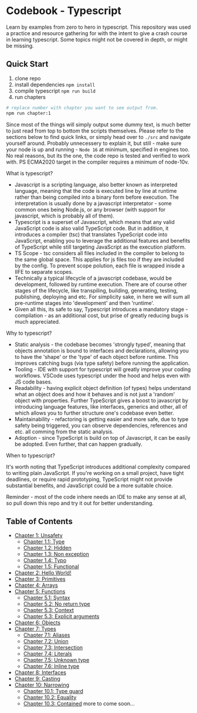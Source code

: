 # **Codebook - Typescript**
Learn by examples from zero to hero in typescript. This repository was used a practice and resource gathering for with the intent to give a crash course in learning typescript. Some topics might not be covered in depth, or might be missing.

## **Quick Start**
1. clone repo
2. install dependencies `npm install`
3. compile typescript `npm run build`
3. run chapters

```sh
# replace number with chapter you want to see output from.
npm run chapter:1
```

Since most of the things will simply output some dummy text, is much better to just read from top to bottom the scripts themselves. Please refer to the sections below to find quick links, or simply head over to `./src` and navigate yourself around. Probably unnecessery to explain it, but still - make sure your node is up and running - `Node 16` at minimum, specified in engines too. No real reasons, but its the one, the code repo is tested and verified to work with. PS ECMA2020 target in the compiler requires a minimum of node-10v.

What is typescript?

- Javascript is a scripting language, also better known as interpreted language, meaning that the code is executed line by line at runtime rather than being compiled into a binary form before execution. The interpretation is usually done by a javascript interpretator - some common ones being Node.js, or any browser (with support for javascript, which is probably all of them).
- Typescript is a superset of Javascript, which means that any valid JavaScript code is also valid TypeScript code. But in addition, it introduces a compiler (tsc) that translates TypeScript code into JavaScript, enabling you to leverage the additional features and benefits of TypeScript while still targeting JavaScript as the execution platform.
- TS Scope - tsc considers all files included in the compiler to belong to the same global space. This applies for js files too if they are included by the config. To prevent scope polution, each file is wrapped inisde a  IIFE to separate scopes.
- Technically a typical lifecycle of a javascript codebase, would be development, followed by runtime execution. There are of course other stages of the lifecycle, like transpiling, building, generating, testing, publishing, deploying and etc. For simplicity sake, in here we will sum all pre-runtime stages into 'development' and then 'runtime'. 
- Given all this, its safe to say, Typescript introduces a mandatory stage - compilation - as an additional cost, but prise of greatly reducing bugs is much appreciated.

Why to typescript?

- Static analysis - the codebase becomes 'strongly typed', meaning that objects annotation is bound to interfaces and declarations, allowing you to have the 'shape' or the 'type' of each object before runtime. This improves catching bugs (via type safety) before running the application.
- Tooling - IDE with support for typescript will greatly improve your coding workflows. VSCode uses typescript under the hood and helps even with JS code bases.
- Readability - having explicit object definition (of types) helps understand what an object does and how it behaves and is not just a 'random' object with properties. Further TypeScript gives a boost to javascript by introducing language features, like interfaces, generics and other, all of which allows you to further structure one's codebase even better.
- Maintainability - refactoring is getting easier and more safe, due to type safety being triggered, you can observe dependencies, references and etc. all comming from the static analysis.
- Adoption - since TypeScript is build on top of Javascript, it can be easily be adopted. Even further, that can happen gradually.

When to typescript?

It's worth noting that TypeScript introduces additional complexity compared to writing plain JavaScript. If you're working on a small project, have tight deadlines, or require rapid prototyping, TypeScript might not provide substantial benefits, and JavaScript could be a more suitable choice.

Reminder - most of the code inhere needs an IDE to make any sense at all, so pull down this repo and try it out for better understanding.

## **Table of Contents**
- [Chapter 1: Unsafety](#chapter-1-introduction)
    - [Chapter 1.1: Type](#chapter-1-introduction)
    - [Chapter 1.2: Hidden](#chapter-2-main-topic)
    - [Chapter 1.3: Non exception](#chapter-2-main-topic)
    - [Chapter 1.4: Typo](#chapter-2-main-topic)
    - [Chapter 1.5: Functional](#chapter-2-main-topic)
- [Chapter 2: Hello World!](#chapter-2-main-topic)
- [Chapter 3: Primitives](https://github.com/gvanastasov/codebook-typescript/blob/main/src/8_primitives/index.ts)
- [Chapter 4: Arrays](#chapter-2-main-topic)
- [Chapter 5: Functions](https://github.com/gvanastasov/codebook-typescript/blob/main/src/9_functions/index.ts)
    - [Chapter 5.1: Syntax](#chapter-2-main-topic)
    - [Chapter 5.2: No return type](#chapter-2-main-topic)
    - [Chapter 5.3: Context](#chapter-2-main-topic)
    - [Chapter 5.3: Explicit arguments](#chapter-2-main-topic)
- [Chapter 6: Objects](#chapter-2-main-topic)
- [Chapter 7: Types](#chapter-2-main-topic)
    - [Chapter 7.1: Aliases](#chapter-2-main-topic)
    - [Chapter 7.2: Union](#chapter-2-main-topic)
    - [Chapter 7.3: Intersection](#chapter-2-main-topic)
    - [Chapter 7.4: Literals](#chapter-2-main-topic)
    - [Chapter 7.5: Unknown type](#chapter-2-main-topic)
    - [Chapter 7.6: Inline type](#chapter-2-main-topic)
- [Chapter 8: Interfaces](#chapter-2-main-topic)
- [Chapter 9: Casting](#chapter-2-main-topic)
- [Chapter 10: Narrowing](#chapter-2-main-topic)
    - [Chapter 10.1: Type guard](#chapter-2-main-topic)
    - [Chapter 10.2: Equality](#chapter-2-main-topic)
    - [Chapter 10.3: Contained](#chapter-2-main-topic)
more to come soon...